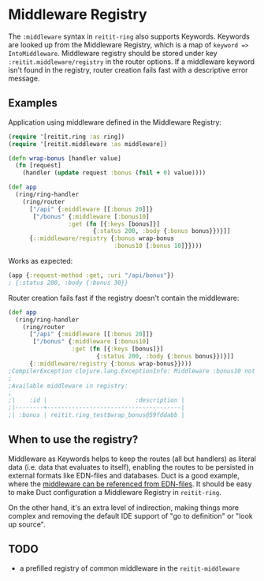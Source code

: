 # Middleware Registry

The `:middleware` syntax in `reitit-ring` also supports Keywords. Keywords are looked up from the Middleware Registry, which is a map of `keyword => IntoMiddleware`. Middleware registry should be stored under key `:reitit.middleware/registry` in the router options. If a middleware keyword isn't found in the registry, router creation fails fast with a descriptive error message.

## Examples 

Application using middleware defined in the Middleware Registry:

```clj
(require '[reitit.ring :as ring])
(require '[reitit.middleware :as middleware])

(defn wrap-bonus [handler value]
  (fn [request]
    (handler (update request :bonus (fnil + 0) value))))

(def app
  (ring/ring-handler
    (ring/router
      ["/api" {:middleware [[:bonus 20]]}
       ["/bonus" {:middleware [:bonus10]
                 :get (fn [{:keys [bonus]}]
                        {:status 200, :body {:bonus bonus}})}]]
      {::middleware/registry {:bonus wrap-bonus
                              :bonus10 [:bonus 10]}})))
```

Works as expected:

```clj
(app {:request-method :get, :uri "/api/bonus"})
; {:status 200, :body {:bonus 30}}
```

Router creation fails fast if the registry doesn't contain the middleware:

```clj
(def app
  (ring/ring-handler
    (ring/router
      ["/api" {:middleware [[:bonus 20]]}
       ["/bonus" {:middleware [:bonus10]
                  :get (fn [{:keys [bonus]}]
                         {:status 200, :body {:bonus bonus}})}]]
      {::middleware/registry {:bonus wrap-bonus}})))
;CompilerException clojure.lang.ExceptionInfo: Middleware :bonus10 not found in registry.
;
;Available middleware in registry:
;
;|    :id |                         :description |
;|--------+--------------------------------------|
;| :bonus | reitit.ring_test$wrap_bonus@59fddabb |
```

## When to use the registry?

Middleware as Keywords helps to keep the routes (all but handlers) as literal data (i.e. data that evaluates to itself), enabling the routes to be persisted in external formats like EDN-files and databases. Duct is a good example, where the [middleware can be referenced from EDN-files](https://github.com/duct-framework/duct/wiki/Configuration). It should be easy to make Duct configuration a Middleware Registry in `reitit-ring`.

On the other hand, it's an extra level of indirection, making things more complex and removing the default IDE support of "go to definition" or "look up source".

## TODO

* a prefilled registry of common middleware in the `reitit-middleware`
